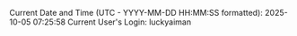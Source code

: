 Current Date and Time (UTC - YYYY-MM-DD HH:MM:SS formatted): 2025-10-05 07:25:58
Current User's Login: luckyaiman

